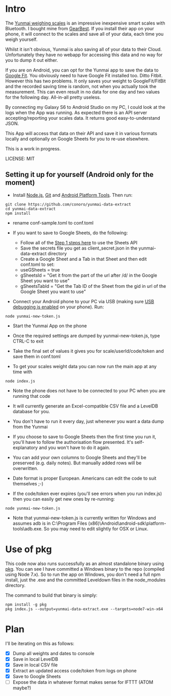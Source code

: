 # Intro
The [Yunmai weighing scales](http://www.iyunmai.com/us/light/) is an impressive inexpensive smart scales with Bluetooth. I bought mine from [GearBest](http://www.gearbest.com/monitoring-testing/pp_332025.html). If you install their app on your phone, it will connect to the scales and save all of your data, each time you weigh yourself.

Whilst it isn't obvious, Yunmai is also saving all of your data to their Cloud. Unfortunately they have no webapp for accessing this data and no way for you to dump it out either.

If you are on Android, you can opt for the Yunmai app to save the data to [Google Fit](https://fit.google.com/fit/). You obviously need to have Google Fit installed too. Ditto Fitbit. However this has two problems. It only saves your weight to GoogleFit/FitBit and the recorded saving time is random, not when you actually took the measurement. This can even result in no data for one day and two values for the following day. All-in-all pretty useless.

By connecting my Galaxy S6 to Android Studio on my PC, I could look at the logs when the App was running. As expected there is an API server accepting/reporting your scales data. It returns good easy-to-understand JSON.

This App will access that data on their API and save it in various formats locally and optionally on Google Sheets for you to re-use elsewhere.

This is a work in progress.

LICENSE: MIT

## Setting it up for yourself (Android only for the moment)
* Install [Node.js](https://nodejs.org/en/), [Git](https://git-scm.com/) and [Android Platform Tools](https://developer.android.com/studio/releases/platform-tools.html#download). Then run:

```
git clone https://github.com/conoro/yunmai-data-extract
cd yunmai-data-extract
npm install
```
* rename conf-sample.toml to conf.toml

* If you want to save to Google Sheets, do the following:
  * Follow all of the [Step 1 steps here](https://developers.google.com/sheets/api/quickstart/nodejs) to use the Sheets API
  * Save the secrets file you get as client_secret.json in the yunmai-data-extract directory
  * Create a Google Sheet and a Tab in that Sheet and then edit conf.toml to set:
  * useGSheets = true
  * gSheetsId = "Get it from the part of the url after /d/ in the Google Sheet you want to use"
  * gSheetsTabId = "Get the Tab ID of the Sheet from the gid in url of the Google Sheet you want to use"

* Connect your Android phone to your PC via USB (making sure [USB debugging is enabled](http://www.howtogeek.com/129728/how-to-access-the-developer-options-menu-and-enable-usb-debugging-on-android-4.2/) on your phone). Run:

```
node yunmai-new-token.js
```

* Start the Yunmai App on the phone
* Once the required settings are dumped by yunmai-new-token.js, type CTRL-C to exit
* Take the final set of values it gives you for scale/userId/code/token and save them in conf.toml

* To get your scales weight data you can now run the main app at any time with

```
node index.js
```
* Note the phone does not have to be connected to your PC when you are running that code
* It will currently generate an Excel-compatible CSV file and a LevelDB database for you.
* You don't have to run it every day, just whenever you want a data dump from the Yunmai
* If you choose to save to Google Sheets then the first time you run it, you'll have to follow the authorisation flow presented. It's self-explanatory and you won't have to do it again.
* You can add your own columns to Google Sheets and they'll be preserved (e.g. daily notes). But manually added rows will be overwritten.
* Date format is proper European. Americans can edit the code to suit themselves ;-)

* If the code/token ever expires (you'll see errors when you run index.js) then you can easily get new ones by re-running:

```
node yunmai-new-token.js
```

* Note that yunmai-new-token.js is currently written for Windows and assumes adb is in C:\Program Files (x86)\Android\android-sdk\platform-tools\adb.exe. So you may need to edit slightly for OSX or Linux.

# Use of pkg
This code now also runs successfully as an almost standalone binary using [pkg](https://github.com/zeit/pkg). You can see I have committed a Windows binary to the repo (compiled using Node 7.x). So to run the app on Windows, you don't need a full npm install, just the .exe and the committed Leveldown files in the node_modules directory.

The command to build that binary is simply:

```
npm install -g pkg
pkg index.js --output=yunmai-data-extract.exe --targets=node7-win-x64

```

# Plan
 I'll be iterating on this as follows:

- [x] Dump all weights and dates to console
- [x] Save in local LevelDB
- [x] Save in local CSV file
- [x] Extract an updated access code/token from logs on phone
- [x] Save to Google Sheets
- [ ] Expose the data in whatever format makes sense for IFTTT (ATOM maybe?)
